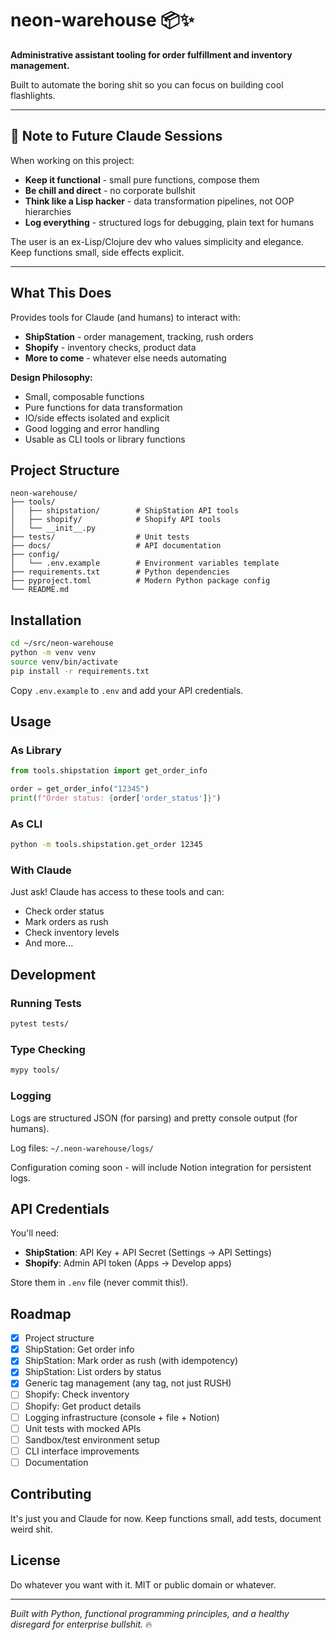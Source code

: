 # neon-warehouse 📦✨

**Administrative assistant tooling for order fulfillment and inventory management.**

Built to automate the boring shit so you can focus on building cool flashlights.

---

## 🤖 Note to Future Claude Sessions

When working on this project:
- **Keep it functional** - small pure functions, compose them
- **Be chill and direct** - no corporate bullshit
- **Think like a Lisp hacker** - data transformation pipelines, not OOP hierarchies
- **Log everything** - structured logs for debugging, plain text for humans

The user is an ex-Lisp/Clojure dev who values simplicity and elegance. Keep functions small, side effects explicit.

---

## What This Does

Provides tools for Claude (and humans) to interact with:
- **ShipStation** - order management, tracking, rush orders
- **Shopify** - inventory checks, product data
- **More to come** - whatever else needs automating

**Design Philosophy:**
- Small, composable functions
- Pure functions for data transformation
- IO/side effects isolated and explicit
- Good logging and error handling
- Usable as CLI tools or library functions

## Project Structure

```
neon-warehouse/
├── tools/
│   ├── shipstation/        # ShipStation API tools
│   ├── shopify/            # Shopify API tools
│   └── __init__.py
├── tests/                  # Unit tests
├── docs/                   # API documentation
├── config/
│   └── .env.example        # Environment variables template
├── requirements.txt        # Python dependencies
├── pyproject.toml          # Modern Python package config
└── README.md
```

## Installation

```bash
cd ~/src/neon-warehouse
python -m venv venv
source venv/bin/activate
pip install -r requirements.txt
```

Copy `.env.example` to `.env` and add your API credentials.

## Usage

### As Library
```python
from tools.shipstation import get_order_info

order = get_order_info("12345")
print(f"Order status: {order['order_status']}")
```

### As CLI
```bash
python -m tools.shipstation.get_order 12345
```

### With Claude
Just ask! Claude has access to these tools and can:
- Check order status
- Mark orders as rush
- Check inventory levels
- And more...

## Development

### Running Tests
```bash
pytest tests/
```

### Type Checking
```bash
mypy tools/
```

### Logging

Logs are structured JSON (for parsing) and pretty console output (for humans).

Log files: `~/.neon-warehouse/logs/`

Configuration coming soon - will include Notion integration for persistent logs.

## API Credentials

You'll need:
- **ShipStation**: API Key + API Secret (Settings → API Settings)
- **Shopify**: Admin API token (Apps → Develop apps)

Store them in `.env` file (never commit this!).

## Roadmap

- [x] Project structure
- [x] ShipStation: Get order info
- [x] ShipStation: Mark order as rush (with idempotency)
- [x] ShipStation: List orders by status
- [x] Generic tag management (any tag, not just RUSH)
- [ ] Shopify: Check inventory
- [ ] Shopify: Get product details
- [ ] Logging infrastructure (console + file + Notion)
- [ ] Unit tests with mocked APIs
- [ ] Sandbox/test environment setup
- [ ] CLI interface improvements
- [ ] Documentation

## Contributing

It's just you and Claude for now. Keep functions small, add tests, document weird shit.

## License

Do whatever you want with it. MIT or public domain or whatever.

---

*Built with Python, functional programming principles, and a healthy disregard for enterprise bullshit.* 🔥
